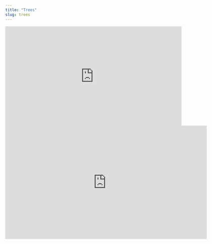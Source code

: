 ```yaml
---
title: "Trees"
slug: trees
---
```


<iframe width="560" height="315" src="https://www.youtube.com/embed/Yr3y78d2KYI" frameborder="0" allowfullscreen></iframe>

<embed src="https://s3.amazonaws.com/mgwu-misc/MS-17/Slides/Trees.pdf" width="640" height="360" type='application/pdf'>